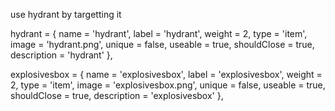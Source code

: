 use hydrant by targetting it 

hydrant = { name = 'hydrant', label = 'hydrant', weight = 2, type = 'item', image = 'hydrant.png', unique = false, useable = true, shouldClose = true, description = 'hydrant' },

explosivesbox = { name = 'explosivesbox', label = 'explosivesbox', weight = 2, type = 'item', image = 'explosivesbox.png', unique = false, useable = true, shouldClose = true, description = 'explosivesbox' },
